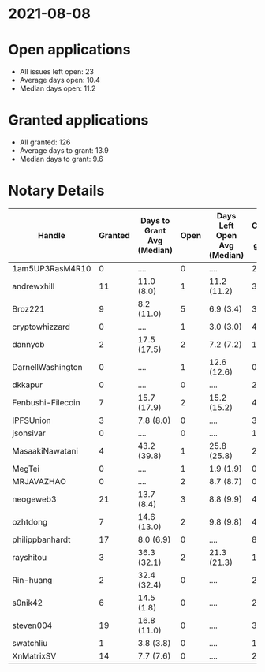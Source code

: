 2021-08-08
==========

# Open applications

- All issues left open: 23
- Average days open: 10.4
- Median days open: 11.2

# Granted applications

- All granted: 126
- Average days to grant: 13.9
- Median days to grant: 9.6

# Notary Details

| Handle            |   Granted | Days to Grant Avg (Median)   |   Open | Days Left Open Avg (Median)   |   Closed (no grant) |
|-------------------|-----------|------------------------------|--------|-------------------------------|---------------------|
| 1am5UP3RasM4R10   |         0 | ....                         |      0 | ....                          |                   2 |
| andrewxhill       |        11 | 11.0  (8.0)                  |      1 | 11.2  (11.2)                  |                  37 |
| Broz221           |         9 | 8.2  (11.0)                  |      5 | 6.9  (3.4)                    |                  30 |
| cryptowhizzard    |         0 | ....                         |      1 | 3.0  (3.0)                    |                   4 |
| dannyob           |         2 | 17.5  (17.5)                 |      2 | 7.2  (7.2)                    |                  10 |
| DarnellWashington |         0 | ....                         |      1 | 12.6  (12.6)                  |                   0 |
| dkkapur           |         0 | ....                         |      0 | ....                          |                   2 |
| Fenbushi-Filecoin |         7 | 15.7  (17.9)                 |      2 | 15.2  (15.2)                  |                  47 |
| IPFSUnion         |         3 | 7.8  (8.0)                   |      0 | ....                          |                   3 |
| jsonsivar         |         0 | ....                         |      0 | ....                          |                  13 |
| MasaakiNawatani   |         4 | 43.2  (39.8)                 |      1 | 25.8  (25.8)                  |                  25 |
| MegTei            |         0 | ....                         |      1 | 1.9  (1.9)                    |                   0 |
| MRJAVAZHAO        |         0 | ....                         |      2 | 8.7  (8.7)                    |                   0 |
| neogeweb3         |        21 | 13.7  (8.4)                  |      3 | 8.8  (9.9)                    |                  40 |
| ozhtdong          |         7 | 14.6  (13.0)                 |      2 | 9.8  (9.8)                    |                  42 |
| philippbanhardt   |        17 | 8.0  (6.9)                   |      0 | ....                          |                  81 |
| rayshitou         |         3 | 36.3  (32.1)                 |      2 | 21.3  (21.3)                  |                  11 |
| Rin-huang         |         2 | 32.4  (32.4)                 |      0 | ....                          |                   2 |
| s0nik42           |         6 | 14.5  (1.8)                  |      0 | ....                          |                  22 |
| steven004         |        19 | 16.8  (11.0)                 |      0 | ....                          |                  37 |
| swatchliu         |         1 | 3.8  (3.8)                   |      0 | ....                          |                   1 |
| XnMatrixSV        |        14 | 7.7  (7.6)                   |      0 | ....                          |                  23 |